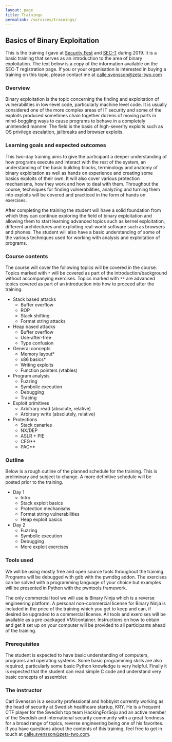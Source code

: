 ```yaml
---
layout: page
title: Trainings
permalink: /services/trainings/
---
```


## Basics of Binary Exploitation

This is the training I gave at [Security Fest](https://securityfest.com/speakers/2019/training-basics-of-binary-exploitation/) and [SEC-T](https://www.sec-t.org/archive/2019_events/trainings/basics-of-binary-exploitation-training/) during 2019.
It is a basic training that serves as an introduction to the area of binary exploitation.
The text below is a copy of the information available on the SEC-T registration page.
If you or your organisation is interested in buying a training on this topic, please contact me at calle.svensson@zeta-two.com

### Overview

Binary exploitation is the topic concerning the finding and exploitation of vulnerabilities in low-level code, particularly machine level code. It is usually considered one of the more complex areas of IT security and some of the exploits produced sometimes chain together dozens of moving parts in mind-boggling ways to cause programs to behave in a completely unintended manner. The field is the basis of high-severity exploits such as OS privilege escalation, jailbreaks and browser exploits.

### Learning goals and expected outcomes

This two-day training aims to give the participant a deeper understanding of how programs execute and interact with the rest of the system, an understanding of the basic building blocks, terminology and anatomy of binary exploitation as well as hands on experience and creating some basics exploits of their own. It will also cover various protection mechanisms, how they work and how to deal with them. Throughout the course, techniques for finding vulnerabilities, analyzing and turning them into exploits will be covered and practiced in the form of hands on exercises.

After completing the training the student will have a solid foundation from which they can continue exploring the field of binary exploitation and allowing them to start learning advanced topics such as kernel exploitation, different architectures and exploiting real-world software such as browsers and phones. The student will also have a basic understanding of some of the various techniques used for working with analysis and exploitation of programs.

### Course contents

The course will cover the following topics will be covered in the course. Topics marked with `*` will be covered as part of the introduction/background without accompanying exercises. Topics marked with `**` are advanced topics covered as part of an introduction into how to proceed after the training.

* Stack based attacks
   - Buffer overflow
   - ROP
   - Stack shifting
   - Format string attacks
* Heap based attacks
   - Buffer overflow
   - Use-after-free
   - Type confusion
* General concepts
   - Memory layout*
   - x86 basics*
   - Writing exploits
   - Function pointers (vtables)
* Program analysis
   - Fuzzing
   - Symbolic execution
   - Debugging
   - Tracing
* Exploit primitives
   - Arbitrary read (absolute, relative)
   - Arbitrary write (absolutely, relative)
* Protections
   - Stack canaries
   - NX/DEP
   - ASLR + PIE
   - CFG**
   - PAC**

### Outline

Below is a rough outline of the planned schedule for the training. This is preliminary and subject to change. A more definitive schedule will be posted prior to the training.

* Day 1
  - Intro
  - Stack exploit basics
  - Protection mechanisms
  - Format string vulnerabilities
  - Heap exploit basics
* Day 2
  - Fuzzing
  - Symbolic execution
  - Debugging
  - More exploit exercises

### Tools used

We will be using mostly free and open source tools throughout the training. Programs will be debugged with gdb with the pwndbg addon. The exercises can be solved with a programming language of your choice but examples will be presented in Python with the pwntools framework.

The only commercial tool we will use is Binary Ninja which is a reverse engineering platform. A personal non-commercial license for Binary Ninja is included in the price of the training which you get to keep and can, if desired be upgraded to a commercial license. All tools and exercises will be available as a pre-packaged VM/container. Instructions on how to obtain and get it set up on your computer will be provided to all participants ahead of the training.

### Prerequisites

The student is expected to have basic understanding of computers, programs and operating systems. Some basic programming skills are also required, particularly some basic Python knowledge is very helpful. Finally it is expected that the student can read simple C code and understand very basic concepts of assembler.

### The instructor

Carl Svensson is a security professional and hobbyist currently working as the head of security at Swedish healthcare startup, KRY. He is a frequent CTF player for the Swedish top team HackingForSoju and an active member of the Swedish and international security community with a great fondness for a broad range of topics, reverse engineering being one of his favorites. If you have questions about the contents of this training, feel free to get in touch at calle.svensson@zeta-two.com.
